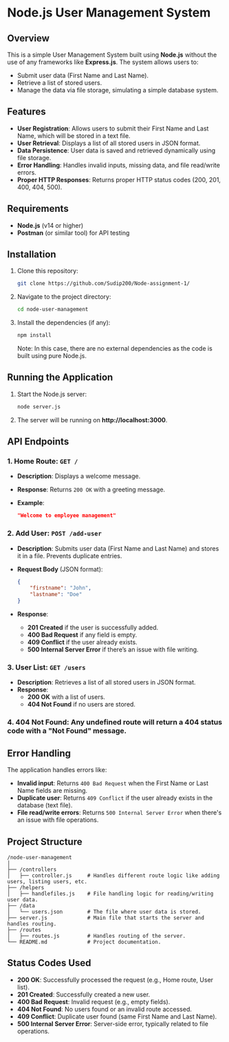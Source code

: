 
# Node.js User Management System

## Overview

This is a simple User Management System built using **Node.js** without the use of any frameworks like **Express.js**. The system allows users to:

- Submit user data (First Name and Last Name).
- Retrieve a list of stored users.
- Manage the data via file storage, simulating a simple database system.

## Features

- **User Registration**: Allows users to submit their First Name and Last Name, which will be stored in a text file.
- **User Retrieval**: Displays a list of all stored users in JSON format.
- **Data Persistence**: User data is saved and retrieved dynamically using file storage.
- **Error Handling**: Handles invalid inputs, missing data, and file read/write errors.
- **Proper HTTP Responses**: Returns proper HTTP status codes (200, 201, 400, 404, 500).

## Requirements

- **Node.js** (v14 or higher)
- **Postman** (or similar tool) for API testing

## Installation

1. Clone this repository:

    ```bash
    git clone https://github.com/Sudip200/Node-assignment-1/
    ```

2. Navigate to the project directory:

    ```bash
    cd node-user-management
    ```

3. Install the dependencies (if any):

    ```bash
    npm install
    ```

    Note: In this case, there are no external dependencies as the code is built using pure Node.js.

## Running the Application

1. Start the Node.js server:

    ```bash
    node server.js
    ```

2. The server will be running on **http://localhost:3000**.

## API Endpoints

### 1. **Home Route**: `GET /`

- **Description**: Displays a welcome message.
- **Response**: Returns `200 OK` with a greeting message.
- **Example**:
  
    ```json
    "Welcome to employee management"
    ```

### 2. **Add User**: `POST /add-user`

- **Description**: Submits user data (First Name and Last Name) and stores it in a file. Prevents duplicate entries.
- **Request Body** (JSON format):

    ```json
    {
        "firstname": "John",
        "lastname": "Doe"
    }
    ```

- **Response**: 
  - **201 Created** if the user is successfully added.
  - **400 Bad Request** if any field is empty.
  - **409 Conflict** if the user already exists.
  - **500 Internal Server Error** if there’s an issue with file writing.

### 3. **User List**: `GET /users`

- **Description**: Retrieves a list of all stored users in JSON format.
- **Response**:
  - **200 OK** with a list of users.
  - **404 Not Found** if no users are stored.

### 4. **404 Not Found**: Any undefined route will return a **404** status code with a "Not Found" message.

## Error Handling

The application handles errors like:

- **Invalid input**: Returns `400 Bad Request` when the First Name or Last Name fields are missing.
- **Duplicate user**: Returns `409 Conflict` if the user already exists in the database (text file).
- **File read/write errors**: Returns `500 Internal Server Error` when there's an issue with file operations.

## Project Structure

```
/node-user-management
│
├── /controllers
│   ├── controller.js     # Handles different route logic like adding users, listing users, etc.
├── /helpers
│   ├── handlefiles.js    # File handling logic for reading/writing user data.
├── /data
│   └── users.json        # The file where user data is stored.
├── server.js             # Main file that starts the server and handles routing.
├── /routes
│   ├── routes.js         # Handles routing of the server.
└── README.md             # Project documentation.
```

## Status Codes Used

- **200 OK**: Successfully processed the request (e.g., Home route, User list).
- **201 Created**: Successfully created a new user.
- **400 Bad Request**: Invalid request (e.g., empty fields).
- **404 Not Found**: No users found or an invalid route accessed.
- **409 Conflict**: Duplicate user found (same First Name and Last Name).
- **500 Internal Server Error**: Server-side error, typically related to file operations.
